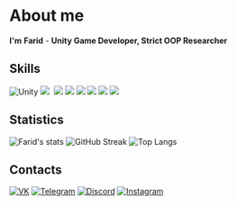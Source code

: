 # **About me**
**I'm** **Farid** - 
**Unity Game Developer, Strict OOP Researcher**

## **Skills**

![Unity](https://img.shields.io/badge/-Unity-090900?style=for-the-badge&logo=unity)
<img src ="https://img.shields.io/badge/Rider-000000.svg?style=for-the-badge&logo=Rider&logoColor=crimson&color=black"/>&nbsp;
<img src ="https://img.shields.io/badge/-C%23-090900?style=for-the-badge&logo=csharp&logoColor=8333FF">
<img src ="https://img.shields.io/badge/-Git-090900?style=for-the-badge&logo=git&logoColor=sky">
<img src ="https://img.shields.io/badge/-Trello-090900?style=for-the-badge&logo=trello&logoColor=blue">
<img src ="https://img.shields.io/badge/-Miro-090900?style=for-the-badge&logo=miro&logoColor=yellow">
<img src ="https://img.shields.io/badge/-Github-090900?style=for-the-badge&logo=github&logoColor=white">
<img src ="https://img.shields.io/badge/-Visual Studio-090900?style=for-the-badge&logo=visualstudio&logoColor=8333FF">

## **Statistics**

![Farid's stats](https://github-readme-stats.vercel.app/api?username=Farid357&show_icons=true&theme=tokyonight)
![GitHub Streak](https://streak-stats.demolab.com/?user=Farid357&theme=tokyonight)
![Top Langs](https://github-readme-stats.vercel.app/api/top-langs/?username=Farid357&layout=compact&theme=tokyonight)

## **Contacts**
[![VK](https://img.shields.io/badge/-Vkontakte-090900?style=for-the-badge&logo=vk&logoColor=blue)](https://vk.com/yusubov7)
[![Telegram](https://img.shields.io/badge/Telegram-000000.svg?style=for-the-badge&logo=Telegram&color=black)](https://web.telegram.org/k/#@Vadimovon)
[![Discord](https://img.shields.io/badge/-Discord-090900?style=for-the-badge&logo=discord&logoColor=sky)](https://discordapp.com/users/Vadimovich#7939)
[![Instagram](https://img.shields.io/badge/-Instagram-090900?style=for-the-badge&logo=instagram&logoColor=sky)](https://instagram.com/_yusubov_f?igshid=Mzc0YWU1OWY=)
